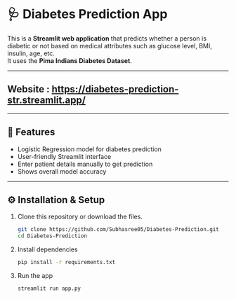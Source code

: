 # 🩺 Diabetes Prediction App

This is a **Streamlit web application** that predicts whether a person is diabetic or not based on medical attributes such as glucose level, BMI, insulin, age, etc.  
It uses the **Pima Indians Diabetes Dataset**.

---
## Website : https://diabetes-prediction-str.streamlit.app/
---

## 🚀 Features
- Logistic Regression model for diabetes prediction
- User-friendly Streamlit interface
- Enter patient details manually to get prediction
- Shows overall model accuracy

---

## ⚙️ Installation & Setup

1. Clone this repository or download the files.
   ```bash
   git clone https://github.com/Subhasree05/Diabetes-Prediction.git
   cd Diabetes-Prediction
   ```
2. Install dependencies
   ```bash
   pip install -r requirements.txt
   ```
3. Run the app
   ```bash
   streamlit run app.py
   ```
